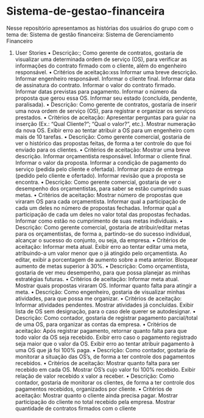# Sistema-de-gestao-financeira
Nesse repositório apresentamos as histórias dos usuários do grupo com o tema de: Sistema de gestão financeira:
Sistema de Gerenciamento Financeiro
1. User Stories
• Descrição:;
Como gerente de contratos, gostaria de visualizar uma determinada ordem de serviço (OS), para verificar as informações do contrato firmado com o cliente, além do engenheiro responsável.
• Critérios de aceitação:xss
  Informar uma breve descrição.
  Informar engenheiro responsável.
  Informar o cliente final.
  Informar data de assinatura do contrato.
  Informar o valor do contrato firmado.
  Informar datas previstas para pagamento.
  Informar o número da proposta que gerou essa OS.
  Informar seu estado (concluída, pendente, paralisada).
• Descrição:
Como gerente de contratos, gostaria de inserir uma nova ordem de serviço (OS), para registrar e organizar os serviços prestados.
• Critérios de aceitação:
  Apresentar perguntas para guiar na inserção (Ex.: “Qual Cliente?”; “Qual o valor?”, etc.).
  Mostrar numeração da nova OS.
  Exibir erro ao tentar atribuir a OS para um engenheiro com mais de 10 tarefas.
• Descrição:
Como gerente comercial, gostaria de ver o histórico das propostas feitas, de forma a ter controle do que foi enviado para os clientes.
• Critérios de aceitação:
Mostrar uma breve descrição.
  Informar orçamentista responsável.
  Informar o cliente final.
  Informar o valor da proposta.
  Informar a condição de pagamento do serviço (pedida pelo cliente e ofertada).
  Informar prazo de entrega (pedido pelo cliente e ofertado).
  Informar revisão que a proposta se encontra.
• Descrição:
Como gerente comercial, gostaria de ver o desempenho dos orçamentistas, para saber se estão cumprindo suas metas.
• Critérios de aceitação:
  Mostrar número de propostas que viraram OS para cada orçamentista.
  Informar qual a participação de cada um deles no número de propostas fechadas.
  Informar qual a participação de cada um deles no valor total das propostas fechadas.
  Informar como estão no cumprimento de suas metas individuais.
• Descrição:
Como gerente comercial, gostaria de atribuir/editar metas para os orçamentistas, de forma a, partindo-se do sucesso individual, alcançar o sucesso do conjunto, ou seja, da empresa.
• Critérios de aceitação:
  Informar meta atual.
  Exibir erro ao tentar editar uma meta, atribuindo-a um valor menor que o já atingido pelo orçamentista.
  Ao editar, exibir a porcentagem de aumento sobre a meta anterior.
  Bloquear aumento de metas superior à 30%.
• Descrição:
Como orçamentista, gostaria de ver meu desempenho, para que possa planejar as minhas estratégias futuras.
• Critérios de aceitação:
  Informar meta atual.
  Mostrar quais propostas viraram OS.
  Informar quanto falta para atingir a meta.
• Descrição:
Como engenheiro, gostaria de visualizar minhas atividades, para que possa me organizar.
• Critérios de aceitação:
  Informar atividades pendentes.
  Mostrar atividades já concluídas.
  Exibir lista de OS sem designação, para o caso dele querer se autodesignar.
• Descrição:
Como contador, gostaria de registrar pagamento parcial/total de uma OS, para organizar as contas da empresa.
• Critérios de aceitação:
  Após registrar pagamento, retornar quanto falta para que todo valor da OS seja recebido.
  Exibir erro caso o pagamento registrado seja maior que o valor da OS.
  Exibir erro ao tentar atribuir pagamento à uma OS que já foi 100% paga.
• Descrição:
Como contador, gostaria de monitorar a situação das OS’s, de forma a ter controle dos pagamentos recebidos.
• Critérios de aceitação:
  Mostrar quanto falta para ser recebido em cada OS.
  Mostrar OS’s cujo valor foi 100% recebido.
  Exibir relação de valor recebido x valor a receber.
• Descrição:
Como contador, gostaria de monitorar os clientes, de forma a ter controle dos pagamentos recebidos, organizados por cliente.
• Critérios de aceitação:
  Mostrar quanto o cliente ainda precisa pagar.
  Mostrar participação do cliente no total recebido pela empresa.
  Mostrar quantidade de contratos firmados com o cliente
